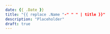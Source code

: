 ```yaml
---
date: {{ .Date }}
title: "{{ replace .Name "-" " " | title }}"
description: "Placeholder"
draft: true
---
```

